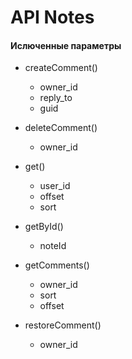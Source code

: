 # API Notes

#### Ислюченные параметры
* createComment()
  * owner_id
  * reply_to
  * guid
  
* deleteComment()
  * owner_id

* get()
  * user_id
  * offset
  * sort
  
* getById()
  * noteId
  
* getComments()
  * owner_id
  * sort
  * offset
  
* restoreComment()
  * owner_id

